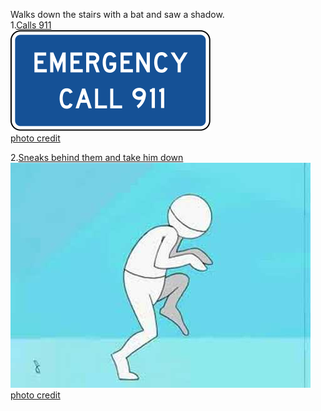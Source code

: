 Walks down the stairs with a bat and saw a shadow.  
1.[Calls 911](../911/911.md)  
![](911.png)  
[photo credit](https://www.google.com/) 

2.[Sneaks behind them and take him down](../sneak/sneak.md)  
![](sneak.png)  
[photo credit](https://www.google.com/) 

